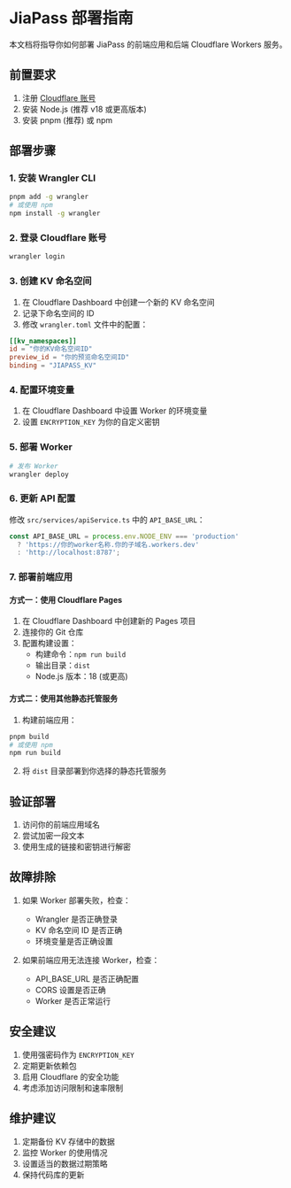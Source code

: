 # JiaPass 部署指南

本文档将指导你如何部署 JiaPass 的前端应用和后端 Cloudflare Workers 服务。

## 前置要求

1. 注册 [Cloudflare 账号](https://dash.cloudflare.com/sign-up)
2. 安装 Node.js (推荐 v18 或更高版本)
3. 安装 pnpm (推荐) 或 npm

## 部署步骤

### 1. 安装 Wrangler CLI

```bash
pnpm add -g wrangler
# 或使用 npm
npm install -g wrangler
```

### 2. 登录 Cloudflare 账号

```bash
wrangler login
```

### 3. 创建 KV 命名空间

1. 在 Cloudflare Dashboard 中创建一个新的 KV 命名空间
2. 记录下命名空间的 ID
3. 修改 `wrangler.toml` 文件中的配置：

```toml
[[kv_namespaces]]
id = "你的KV命名空间ID"
preview_id = "你的预览命名空间ID"
binding = "JIAPASS_KV"
```

### 4. 配置环境变量

1. 在 Cloudflare Dashboard 中设置 Worker 的环境变量
2. 设置 `ENCRYPTION_KEY` 为你的自定义密钥

### 5. 部署 Worker

```bash
# 发布 Worker
wrangler deploy
```

### 6. 更新 API 配置

修改 `src/services/apiService.ts` 中的 `API_BASE_URL`：

```typescript
const API_BASE_URL = process.env.NODE_ENV === 'production'
  ? 'https://你的worker名称.你的子域名.workers.dev'
  : 'http://localhost:8787';
```

### 7. 部署前端应用

#### 方式一：使用 Cloudflare Pages

1. 在 Cloudflare Dashboard 中创建新的 Pages 项目
2. 连接你的 Git 仓库
3. 配置构建设置：
   - 构建命令：`npm run build`
   - 输出目录：`dist`
   - Node.js 版本：18 (或更高)

#### 方式二：使用其他静态托管服务

1. 构建前端应用：
```bash
pnpm build
# 或使用 npm
npm run build
```

2. 将 `dist` 目录部署到你选择的静态托管服务

## 验证部署

1. 访问你的前端应用域名
2. 尝试加密一段文本
3. 使用生成的链接和密钥进行解密

## 故障排除

1. 如果 Worker 部署失败，检查：
   - Wrangler 是否正确登录
   - KV 命名空间 ID 是否正确
   - 环境变量是否正确设置

2. 如果前端应用无法连接 Worker，检查：
   - API_BASE_URL 是否正确配置
   - CORS 设置是否正确
   - Worker 是否正常运行

## 安全建议

1. 使用强密码作为 `ENCRYPTION_KEY`
2. 定期更新依赖包
3. 启用 Cloudflare 的安全功能
4. 考虑添加访问限制和速率限制

## 维护建议

1. 定期备份 KV 存储中的数据
2. 监控 Worker 的使用情况
3. 设置适当的数据过期策略
4. 保持代码库的更新